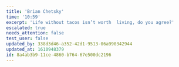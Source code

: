 ```yaml
---
title: 'Brian Chetsky'
time: '10:59'
excerpt: 'Life without tacos isn’t worth  living, do you agree?'
escalated: true
needs_attention: false
test_user: false
updated_by: 338d3d46-a352-42d1-9513-06a990342944
updated_at: 1610948379
id: 8a4ab3b9-11ce-4860-b764-67e500dc2196
---
```

